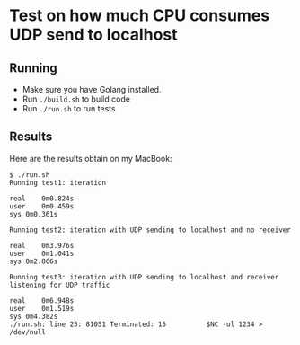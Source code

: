 # Test on how much CPU consumes UDP send to localhost

## Running

* Make sure you have Golang installed.
* Run `./build.sh` to build code
* Run `./run.sh` to run tests

## Results

Here are the results obtain on my MacBook:

```
$ ./run.sh
Running test1: iteration

real	0m0.824s
user	0m0.459s
sys	0m0.361s

Running test2: iteration with UDP sending to localhost and no receiver

real	0m3.976s
user	0m1.041s
sys	0m2.866s

Running test3: iteration with UDP sending to localhost and receiver listening for UDP traffic

real	0m6.948s
user	0m1.519s
sys	0m4.382s
./run.sh: line 25: 81051 Terminated: 15          $NC -ul 1234 > /dev/null
```
